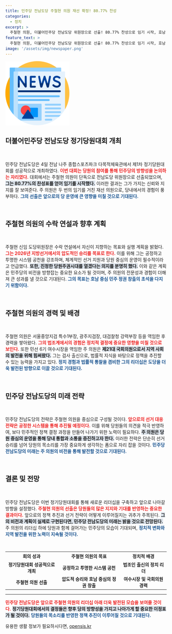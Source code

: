 ```yaml
---
title: 민주당 전남도당 주철현 의원 재선 확정! 80.77% 찬성
categories:
  - 정치
excerpt: >
  주철현 의원, 더불어민주당 전남도당 위원장으로 선출! 80.77% 찬성으로 임기 시작, 호남 중심 민주 정권 창출의 초석을 다지겠다 밝혀. 지방선거에서 압도적 승리 예고! 클릭해서 자세한 이야기를 확인하세요!
feature_text: >
  주철현 의원, 더불어민주당 전남도당 위원장으로 선출! 80.77% 찬성으로 임기 시작, 호남 중심 민주 정권 창출의 초석을 다지겠다 밝혀. 지방선거에서 압도적 승리 예고! 클릭해서 자세한 이야기를 확인하세요!
image: '/assets/img/newspaper.png'
---
```


<p><img src="/assets/img/newspaper.png" alt="kimp 속보" /></p>

<h2 data-ke-size="size26">더불어민주당 전남도당 정기당원대회 개최</h2>

<p data-ke-size="size16">&nbsp;</p> 

<p>민주당 전남도당은 4일 전남 나주 종합스포츠파크 다목적체육관에서 제1차 정기당원대회를 성공적으로 개최하였다. <b><span style="color: #ee2323;">이번 대회는 당원의 참여를 통해 민주당의 방향성을 논의하는 자리였다.</span></b> 대회에서는 주철현 의원이 단독으로 전남도당 위원장으로 선출되었으며, <b><span style="background-color: #21538527;">그는 80.77%의 찬성표를 얻어 임기를 시작했다.</span></b> 이러한 결과는 그가 가지는 신뢰와 지지를 잘 보여준다. 주 의원은 두 번의 임기를 거친 재선 의원으로, 당내에서의 경험이 풍부하다. <b><span style="color: #1a5490;">그의 선출은 앞으로의 당 운영에 큰 영향을 미칠 것으로 기대된다.</span></b></p>

<p data-ke-size="size16">&nbsp;</p>

<h2 data-ke-size="size26">주철현 의원의 수락 연설과 향후 계획</h2>

<p data-ke-size="size16">&nbsp;</p>

<p>주철현 신임 도당위원장은 수락 연설에서 자신이 지향하는 목표와 실행 계획을 밝혔다. <b><span style="color: #ee2323;">그는 2026년 지방선거에서의 압도적인 승리를 목표로 한다.</span></b> 이를 위해 그는 공정하고 투명한 시스템 공천을 강조하며, 체계적인 선거 지원과 당원 중심의 운영이 필수적이라고 언급했다. <b><span style="background-color: #21538527;">또한, 진정한 당원주권시대를 열겠다는 의지를 분명히 했다.</span></b> 이와 같은 계획은 민주당의 비전을 방향잡는 중요한 요소가 될 것이며, 주 의원의 전문성과 경험이 더해져 큰 성과를 낼 것으로 기대된다. <b><span style="color: #1a5490;">그의 목표는 호남 중심 민주 정권 창출의 초석을 다지기 위함이다.</span></b></p>

<p data-ke-size="size16">&nbsp;</p>

<h2 data-ke-size="size26">주철현 의원의 경력 및 배경</h2>

<p data-ke-size="size16">&nbsp;</p>

<p>주철현 의원은 서울중앙지검 특수1부장, 광주지검장, 대검찰청 강력부장 등을 역임한 후 경력을 쌓아왔다. <b><span style="color: #ee2323;">그의 법조계에서의 경험은 정치적 결정에 중요한 영향을 미칠 것으로 보인다.</span></b> 또한 민선 6기 여수시장을 역임한 주 의원은 <b><span style="background-color: #21538527;">제21대 국회의원으로서 지역 사회의 발전을 위해 힘써왔다.</span></b> 그는 검사 출신으로, 법률적 지식을 바탕으로 정책을 추진할 수 있는 능력을 가지고 있다. <b><span style="color: #1a5490;">정치 경험과 법률적 통찰을 겸비한 그의 리더십은 도당을 더욱 발전된 방향으로 이끌 것으로 기대된다.</span></b></p>

<p data-ke-size="size16">&nbsp;</p>

<h2 data-ke-size="size26">민주당 전남도당의 미래 전략</h2>

<p data-ke-size="size16">&nbsp;</p>

<p>민주당 전남도당의 전략은 주철현 의원을 중심으로 구성될 것이다. <b><span style="color: #ee2323;">앞으로의 선거 대응 전략은 공정한 시스템을 통해 추진될 예정이다.</span></b> 이를 위해 당원들의 의견을 적극 반영하여, 보다 민주적인 정책 결정 과정을 만들어 나가기 위한 노력이 필요하다. <b><span style="background-color: #21538527;">주 의원은 당원 중심의 운영을 통해 당내 통합과 소통을 증진하고자 한다.</span></b> 이러한 전략은 단순히 선거 승리를 넘어 당원의 목소리를 가장 중요하게 생각하는 폼으로 자리 잡을 것이다. <b><span style="color: #1a5490;">민주당 전남도당의 미래는 주 의원의 비전을 통해 발전할 것으로 기대된다.</span></b></p>

<p data-ke-size="size16">&nbsp;</p>

<h2 data-ke-size="size26">결론 및 전망</h2>

<p data-ke-size="size16">&nbsp;</p>

<p>민주당 전남도당은 이번 정기당원대회를 통해 새로운 리더십을 구축하고 앞으로 나아갈 방향을 설정했다. <b><span style="color: #ee2323;">주철현 의원의 선출은 당원들의 많은 지지와 기대를 반영하는 중요한 결과이다.</span></b> 앞으로의 정책 추진과 선거 전략이 어떻게 이루어질지는 귀추가 주목된다. <b><span style="background-color: #21538527;">그의 비전과 계획이 실제로 구현된다면, 민주당 전남도당의 미래는 밝을 것으로 전망된다.</span></b> 주 의원의 리더십 하에 당원과 함께 걸어가는 민주당의 모습이 기대되며, <b><span style="color: #1a5490;">정치적 변화와 지역 발전을 위한 노력이 지속될 것이다.</span></b> </p>

<p data-ke-size="size16">&nbsp;</p>

<table>
  <tr>
    <th style="text-align: center;">회의 성과</th>
    <th style="text-align: center;">주철현 의원의 목표</th>
    <th style="text-align: center;">정치적 배경</th>
  </tr>
  <tr>
    <td style="text-align: center; height: 17px;"><b>정기당원대회 성공적으로 개최</b></td>
    <td style="text-align: center; height: 17px;"><b>공정하고 투명한 시스템 공천</b></td>
    <td style="text-align: center; height: 17px;"><b>법조인 출신의 정치 리더</b></td>
  </tr>
  <tr>
    <td style="text-align: center; height: 17px;"><b>주철현 의원 선출</b></td>
    <td style="text-align: center; height: 17px;"><b>압도적 승리와 호남 중심의 정권 창출</b></td>
    <td style="text-align: center; height: 17px;"><b>여수시장 및 국회의원 경력</b></td>
  </tr>
</table>

<hr> 

<p><b><span style="color: #ee2323;">민주당 전남도당은 앞으로 주철현 의원의 리더십 아래 더욱 발전된 모습을 보여줄 것이다.</span></b> <b><span style="background-color: #21538527;">정기당원대회에서의 결정들은 향후 당의 방향성을 가지고 나아가게 할 중요한 이정표가 될 것이다.</span></b> <b><span style="color: #1a5490;">당원들의 목소리를 반영한 정책 추진이 이루어질 것으로 기대된다.</span></b></p>
유용한 생활 정보가 필요하시다면, <a href="https://opensis.kr" rel="dofollow">opensis.kr</a>


